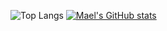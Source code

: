 ![Top Langs](https://github-readme-stats.vercel.app/api/top-langs/?username=maelgoujon&layout=compact)
[![Mael's GitHub stats](https://github-readme-stats.vercel.app/api?username=maelgoujon)](https://github.com/anuraghazra/github-readme-stats)
